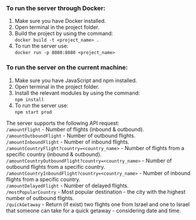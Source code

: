### To run the server through Docker:
1. Make sure you have Docker installed.
2. Open terminal in the project folder.
2. Build the project by using the command:\
    `docker build -t <project_name> .`
3. To run the server use:\
    `docker run -p 8080:8080 <project_name>`

### To run the server on the current machine:
1. Make sure you have JavaScript and npm installed.
2. Open terminal in the project folder.
3. Install the relevant modules by using the command:\
    `npm install`
4. To run the server use:\
    `npm start prod`

The server supports the following API request:\
`/amountFlight` - Number of flights (inbound & outbound).\
`/amountOutboundFlight` - Number of outbound flights.\
`/amountInboundFlight` - Number of inbound flights.\
`/amountCountryFlight?country=<country_name>` - Number of flights from a specific country (inbound & outbound).\
`/amountCountryOutboundFlight?country=<country_name>` - Number of outbound flights from a specific country.\
`/amountCountryInboundFlight?country=<country_name>` - Number of inbound flights from a specific country.\
`/amountDelayedFlight` - Number of delayed flights.\
`/mostPopularCountry` - Most popular destination - the city with the highest number of outbound flights.\
`/quickGetaway` - Return (if exist) two flights one from Israel and one to Israel that someone can take for a quick getaway - considering date and time.